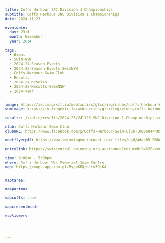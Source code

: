 ```yaml
---
title: Coffs Harbour SNC Division 1 Championships
subtitle: Coffs Harbour SNC Division 1 Championships
date: 2024-11-23

eventdate:
  day: 23rd
  month: November
  year: 2024

tags:
  - Event
  - Swim-NSW
  - 2024-25-Season-Events
  - 2024-25-Season-Events-SwimNSW
  - Coffs-Harbour-Swim-Club
  - Results
  - 2024-25-Results
  - 2024-25-Results-SwimNSW
  - 2024-Year


image: https://ik.imagekit.io/webtactics/gtsc/img/clubs/coffs-harbour-600x400.jpg
sumimage: https://ik.imagekit.io/webtactics/gtsc/img/clubs/coffs-harbour-400x600.jpg

results: /static/results/2024-25/241123-SNC-Division-1-Championships-results.pdf

club: Coffs Harbour Swim Club
clubURL: https://www.facebook.com/p/Coffs-Harbour-Swim-Club-100060444858133/

meetflyerpdf: https://www.swimmingnorthcoast.com/_files/ugd/8dab05_068dab087119484088ecf5684c56c5f2.pdf

entrylink: https://swimcentral.swimming.org.au/bounce?returnUrl=%2Fevents%2F89a7a61f-f077-ef11-ac20-0022489771e1%2Fdetail

time: 9:00am - 5:00pm
where: Coffs Harbour War Memorial Swim Centre
map: https://maps.app.goo.gl/MygpKRQthLtx39jKA


maptaree:

mapportmac:

mapcoffs: true

mapcresenthead:

maplismore: 




---
```



